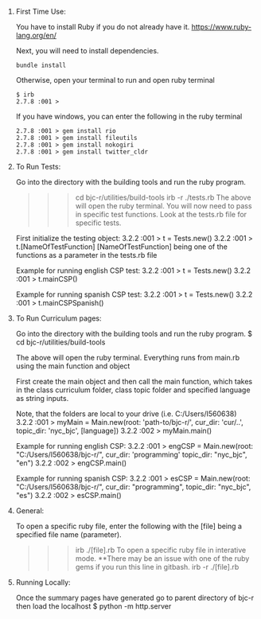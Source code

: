 1. First Time Use:

    You have to install Ruby if you do not already have it.
    https://www.ruby-lang.org/en/

    Next, you will need to install dependencies.
    ```
    bundle install
    ```

    Otherwise, open your terminal to run and open ruby terminal
    ```
    $ irb
    2.7.8 :001 >
    ```

    If you have windows, you can enter the following
    in the ruby terminal
    ```
    2.7.8 :001 > gem install rio
    2.7.8 :001 > gem install fileutils
    2.7.8 :001 > gem install nokogiri
    2.7.8 :001 > gem install twitter_cldr
    ```

2. To Run Tests:

    Go into the directory with the building tools
    and run the ruby program.
    >>> cd bjc-r/utilities/build-tools
    >>> irb -r ./tests.rb
    The above will open the ruby terminal. You will now need to pass in
    specific test functions. Look at the tests.rb file for specific tests.

    First initialize the testing object:
    3.2.2 :001 > t = Tests.new()
    3.2.2 :001 > t.[NameOfTestFunction]
    [NameOfTestFunction] being one of the functions as a parameter in the tests.rb file

    Example for running english CSP test:
    3.2.2 :001 > t = Tests.new()
    3.2.2 :001 > t.mainCSP()

    Example for running spanish CSP test:
    3.2.2 :001 > t = Tests.new()
    3.2.2 :001 > t.mainCSPSpanish()

3. To Run Curriculum pages:

    Go into the directory with the building tools
    and run the ruby program.
    $ cd bjc-r/utilities/build-tools

    The above will open the ruby terminal.
    Everything runs from main.rb using the main function and object

    First create the main object and then call the main function,
    which takes in the class curriculum folder, class topic folder
    and specified language as string inputs.

    Note, that the folders are local to your drive (i.e. C:/Users/I560638)
    3.2.2 :001 > myMain = Main.new(root: 'path-to/bjc-r/', cur_dir: 'cur/..', topic_dir: 'nyc_bjc', [language])
    3.2.2 :002 > myMain.main()

    Example for running english CSP:
    3.2.2 :001 > engCSP = Main.new(root: "C:/Users/I560638/bjc-r/", cur_dir: 'programming' topic_dir: "nyc_bjc", "en")
    3.2.2 :002 > engCSP.main()

     Example for running spanish CSP:
    3.2.2 :001 > esCSP = Main.new(root: "C:/Users/I560638/bjc-r/", cur_dir: "programming", topic_dir: "nyc_bjc", "es")
    3.2.2 :002 > esCSP.main()


4. General:

    To open a specific ruby file, enter the following with the [file]
    being a specified file name (parameter).
    >>> irb ./[file].rb
    To open a specific ruby file in interative mode.
    **There may be an issue with one of the ruby gems if you run this line in gitbash.
    >>> irb -r ./[file].rb


5. Running Locally:

    Once the summary pages have generated go to parent directory of bjc-r
    then load the localhost
    $ python -m http.server
